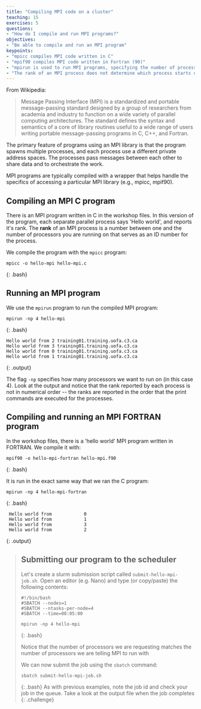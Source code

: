 ```yaml
---
title: "Compiling MPI code on a cluster"
teaching: 15
exercises: 5
questions:
- "How do I compile and run MPI programs?"
objectives:
- "Be able to compile and run an MPI program"
keypoints:
- "mpicc compiles MPI code written in C"
- "mpif90 compiles MPI code written in Fortran (90)"
- "mpirun is used to run MPI programs, specifying the number of processors with the -np flag"
- "The rank of an MPI process does not determine which process starts or finishes first"
---
```


From Wikipedia:

> Message Passing Interface (MPI) is a standardized and portable message-passing standard designed by a group of researchers from academia and industry to function on a wide variety of parallel computing architectures. The standard defines the syntax and semantics of a core of library routines useful to a wide range of users writing portable message-passing programs in C, C++, and Fortran.

The primary feature of programs using an MPI library is that the program spawns multiple processes, and each process use a different private address spaces. The processes pass messages between each other to share data and to orchestrate the work.

MPI programs are typically compiled with a wrapper that helps handle the specifics of accessing a particular MPI library (e.g., mpicc, mpif90).

## Compiling an MPI C program

There is an MPI program written in C in the workshop files. In this version of
the program, each separate parallel process says 'Hello world', and reports it's
rank. The **rank** of an MPI process is a number between one and the number of
processors you are running on that serves as an ID number for the process. 

We compile the program with the `mpicc` program:

```
mpicc -o hello-mpi hello-mpi.c
```
{: .bash}

## Running an MPI program

We use the `mpirun` program to run the compiled MPI program:
```
mpirun -np 4 hello-mpi
```
{: .bash}
```
Hello world from 2 training01.training.uofa.c3.ca
Hello world from 3 training01.training.uofa.c3.ca
Hello world from 0 training01.training.uofa.c3.ca
Hello world from 1 training01.training.uofa.c3.ca
```
{: .output}

The flag `-np` specifies how many processors we want to run on (in this case 4).
Look at the output and notice that the rank reported by each process is not
in numerical order -- the ranks are reported in the order that the print commands
are executed for the processes.

## Compiling and running an MPI FORTRAN program

In the workshop files, there is a 'hello world' MPI program written in FORTRAN.
We compile it with:

```
mpif90 -o hello-mpi-fortran hello-mpi.f90
```
{: .bash}

It is run in the exact same way that we ran the C program:

```
mpirun -np 4 hello-mpi-fortran
```
{: .bash}
```
 Hello world from            0
 Hello world from            1
 Hello world from            3
 Hello world from            2
```
{: .output}

> ## Submitting our program to the scheduler
>
> Let's create a slurm submission script called `submit-hello-mpi-job.sh`.
> Open an editor (e.g. Nano) and type (or copy/paste) the following contents:
>
> ~~~
> #!/bin/bash 
> #SBATCH --nodes=1
> #SBATCH --ntasks-per-node=4
> #SBATCH --time=00:05:00
>
> mpirun -np 4 hello-mpi
> ~~~
> {: .bash}
>
> Notice that the number of processors we are requesting matches the number of
> processors we are telling MPI to run with
>
> We can now submit the job using the `sbatch` command:
> ```
> sbatch submit-hello-mpi-job.sh
> ```
> {: .bash}
> As with previous examples, note the job id and check your job in the queue.
> Take a look at the output file when the job completes
{: .challenge}
